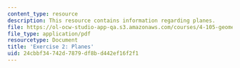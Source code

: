 ```yaml
---
content_type: resource
description: This resource contains information regarding planes.
file: https://ol-ocw-studio-app-qa.s3.amazonaws.com/courses/4-105-geometric-disciplines-and-architecture-skills-reciprocal-methodologies-fall-2012/24cbbf34742d7879df8bd442ef16f2f1_MIT4_105F12_ex2-planes.pdf
file_type: application/pdf
resourcetype: Document
title: 'Exercise 2: Planes'
uid: 24cbbf34-742d-7879-df8b-d442ef16f2f1
---
```

